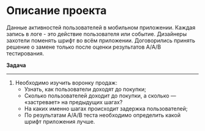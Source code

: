 # Описание проекта

Данные активностей пользователей в мобильном приложении.
Каждая запись в логе - это действие пользователя или событие.
Дизайнеры захотели поменять шрифт во всём приложении. Договорились принять решение о замене только после оценки результатов A/A/B тестирования.

**Задача**
***
1. Необходимо изучить воронку продаж:
    - Узнать, как пользователи доходят до покупки;
    - Сколько пользователей доходит до покупки, а сколько — «застревает» на предыдущих шагах?
    - На каких именно шагах происходит задержка пользователей;
    - По результатам A/A/B теста необходимо определить какой шрифт приложения лучше.
